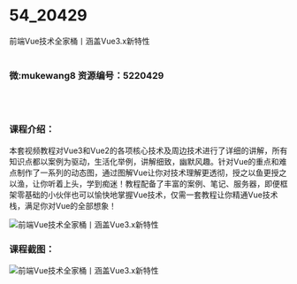 # 54_20429
前端Vue技术全家桶丨涵盖Vue3.x新特性
<br/></br>
<h3>微:mukewang8 资源编号：5220429</h3>
<br/></br>
<h3>课程介绍：</h3>
<p>本套视频教程对<a title="查看与 Vue 相关的文章" target="_blank">Vue</a>3和Vue2的各项核心技术及周边技术进行了详细的讲解，所有知识点都以案例为驱动，生活化举例，讲解细致，幽默风趣。针对Vue的重点和难点制作了一系列的动态图，通过图解Vue让你对技术理解更透彻，授之以鱼更授之以渔，让你听着上头，学到痴迷！教程配备了丰富的案例、笔记、服务器，即便框架零基础的小伙伴也可以愉快地掌握Vue技术，仅需一套教程让你精通Vue技术栈，满足你对Vue的全部想象！</p>
<p><img src="https://www.ko996.com/wp-content/uploads/img/2021/07/1-33-300x159.png" alt="前端Vue技术全家桶丨涵盖Vue3.x新特性"></p>
<div class="info-desc">
<h3>课程截图：</h3>
<p><img src="https://www.ko996.com/wp-content/uploads/img/2021/07/2-32.png" alt="前端Vue技术全家桶丨涵盖Vue3.x新特性"></p>


			
</div>
